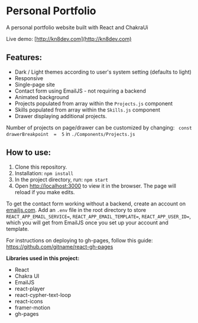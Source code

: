 # Personal Portfolio
A personal portfolio website built with React and ChakraUi

Live demo: [http://kn8dev.com](http://kn8dev.com)

## Features:

- Dark / Light themes according to user's system setting (defaults to light)
- Responsive
- Single-page site
- Contact form using EmailJS - not requiring a backend
- Animated background
- Projects populated from array within the `Projects.js` component
- Skills populated from array within the `Skills.js` component
- Drawer displaying additional projects.
 

Number of projects on page/drawer can be customized by changing: 
`
const  drawerBreakpoint  =  5` in `./Components/Projects.js`

## How to use:

1. Clone this repository.
2.  Installation:  `npm install`
3.  In the project directory, run:  `npm start`
4. Open  [http://localhost:3000](http://localhost:3000/)  to view it in the browser. The page will reload if you make edits.

To get the contact form working without a backend,  create an account on [emailjs.com](http://emailjs.com). Add an `.env` file in the root directory to store `REACT_APP_EMAIL_SERVICE=`, `REACT_APP_EMAIL_TEMPLATE=`, `REACT_APP_USER_ID=`, which you will get from EmailJS once you set up your account and template.

For instructions on deploying to gh-pages, follow this guide: https://github.com/gitname/react-gh-pages

**Libraries used in this project:**

 - React
 - Chakra UI
 - EmailJS
 - react-player
 - react-cypher-text-loop
 - react-icons
 - framer-motion
 - gh-pages
